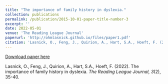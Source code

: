 ```yaml
---
title: "The importance of family history in dyslexia."
collection: publications
permalink: /publication/2015-10-01-paper-title-number-3
excerpt: ''
date: 2022-05-01
venue: 'The Reading League Journal'
paperurl: 'http://ohmlasnick.github.io/files/paper1.pdf'
citation: 'Lasnick, O., Feng, J., Quirion, A., Hart, S.A., Hoeft, F. (2022). The importance of family history in dyslexia. <i>The Reading League Journal, 3</i>(2), 35-40.'
---
```


[Download paper here](http://ohmlasnick.github.io/files/paper1.pdf)

Lasnick, O., Feng, J., Quirion, A., Hart, S.A., Hoeft, F. (2022). The importance of family history in dyslexia. <i>The Reading League Journal, 3</i>(2), 35-40.
